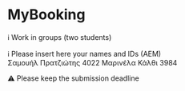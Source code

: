 # MyBooking

ℹ Work in groups (two students)  

ℹ Please insert here your names and IDs (AEM)  
Σαμουήλ Πρατζιώτης 4022
Μαρινέλα Κάλθι 3984

⚠ Please keep the submission deadline
